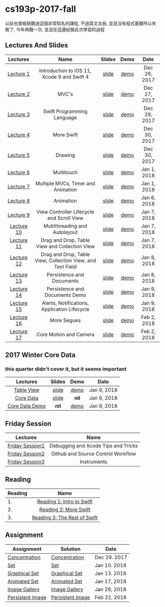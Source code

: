 # cs193p-2017-fall

以前也曾經挑戰過這個非常知名的課程, 不過英文太弱, 並且沒有程式基礎所以失敗了, 今年再戰一次, 並且在這邊紀錄此次學習的過程

## Lectures And Slides


|  Lectures |  Name  |Slides | Demo  | Date |   
| :--------:| :-----:|:-----: | :---: | :--: |
| [Lecture 1](https://www.youtube.com/watch?v=71pyOB4TPRE&list=PLPA-ayBrweUzGFmkT_W65z64MoGnKRZMq&index=1) | Introduction to iOS 11, Xcode 9 and Swift 4 |[slide](./lecture_1/Lecture_1_Slides.pdf) | [demo](./lecture_1/demo) | Dec 26, 2017 
| [Lecture 2](https://www.youtube.com/watch?v=w7a79cx3UaY&index=2&list=PLPA-ayBrweUzGFmkT_W65z64MoGnKRZMq) | MVC's |[slide](./lecture_2/Lecture_2_Slides.pdf)  | [demo](./lecture_2/demo) | Dec 27, 2017   
| [Lecture 3](https://www.youtube.com/watch?v=ZbpjTPzf8x4&index=4&list=PLPA-ayBrweUzGFmkT_W65z64MoGnKRZMq) |  Swift Programming Language |[slide](./lecture_3/Lecture_3_Slides.pdf)  | [demo](./lecture_3/demo) | Dec 29, 2017
| [Lecture 4](https://www.youtube.com/watch?v=FU2V0YRQIOw&list=PLPA-ayBrweUzGFmkT_W65z64MoGnKRZMq&index=5) | More Swift |[slide](./lecture_4/Lecture_4_Slides.pdf)  | [demo](./lecture_4/demo) | Dec 30, 2017 
| [Lecture 5](https://www.youtube.com/watch?v=h2hm2AtanRU&index=6&list=PLPA-ayBrweUzGFmkT_W65z64MoGnKRZMq) | Drawing | [slide](./lecture_5/Lecture_5_Slides.pdf)  | [demo](./lecture_5/demo) | Dec 30, 2017 
| [Lecture 6](https://www.youtube.com/watch?v=_a0X5J3M2I8&list=PLPA-ayBrweUzGFmkT_W65z64MoGnKRZMq&index=7) | Multitouch | [slide](./lecture_6/Lecture_6_Slides.pdf)  | [demo](./lecture_6/demo) | Jan 1, 2018 
| [Lecture 7](https://www.youtube.com/watch?v=5B5IRK9wYjI&list=PLPA-ayBrweUzGFmkT_W65z64MoGnKRZMq&index=8) | Multiple MVCs, Timer and Animation | [slide](./lecture_7/Lecture_7_Slides.pdf)  | [demo](./lecture_7/demo) | Jan 1, 2018 
| [Lecture 8](https://www.youtube.com/watch?v=84ZhYhAwYqo&list=PLPA-ayBrweUzGFmkT_W65z64MoGnKRZMq&index=9) | Animation | [slide](./lecture_8/Lecture_8_Slides.pdf)  | [demo](./lecture_8/demo) | Jan 6, 2018 
| [Lecture 9](https://www.youtube.com/watch?v=tLsPoVDXDG8&list=PLPA-ayBrweUzGFmkT_W65z64MoGnKRZMq&index=10) | View Controller Lifecycle and Scroll View | [slide](./lecture_9/Lecture_9_Slides.pdf)  | [demo](./lecture_9/demo) | Jan 7, 2018 
| [Lecture 10](https://www.youtube.com/watch?v=kl2bDYiSgoc&list=PLPA-ayBrweUzGFmkT_W65z64MoGnKRZMq&index=11) | Multithreading and Autolayout |[slide](./lecture_10/Lecture_10_Slides.pdf) | [demo](./lecture_10/demo) | Jan 7, 2018 
| [Lecture 11](https://www.youtube.com/watch?v=M3X9o9wbn9o) | Drag and Drop, Table View and Collection View | [slide](./lecture_11/Lecture_11_Slides.pdf)  | [demo](./lecture_11/demo) | Jan 7, 2018 
| [Lecture 12](https://www.youtube.com/watch?v=cTUlAXBiTho&index=14&list=PLPA-ayBrweUzGFmkT_W65z64MoGnKRZMq) | Drag and Drop, Table View, Collection View, and Text Field |[slide](./lecture_12/Lecture_12_Slides.pdf)  | [demo](./lecture_12/demo) | Jan 8, 2018 
| [Lecture 13](https://www.youtube.com/watch?v=ckCjIJbxYLY&list=PLPA-ayBrweUzGFmkT_W65z64MoGnKRZMq&index=15) | Persistence and Documents | [slide](./lecture_13/Lecture_13_Slides.pdf)  | [demo](./lecture_13/demo) | Jan 8, 2018 
| [Lecture 14](https://www.youtube.com/watch?v=gs3kj4XsqdY&list=PLPA-ayBrweUzGFmkT_W65z64MoGnKRZMq&index=16) | Persistence and Documents Demo | [slide](./lecture_14/Lecture_14_Slides.pdf)  | [demo](./lecture_14/demo) | Jan 9, 2018 
| [Lecture 15](https://www.youtube.com/watch?v=K1tmZhuuyt0&list=PLPA-ayBrweUzGFmkT_W65z64MoGnKRZMq&index=17) | Alerts, Notifications, Application Lifecycle | [slide](./lecture_15/Lecture_15_Slides.pdf)  | [demo](./lecture_15/demo) | Jan 9, 2018 
| [Lecture 16](https://www.youtube.com/watch?v=ke9fzOdg5Pk&list=PLPA-ayBrweUzGFmkT_W65z64MoGnKRZMq&index=18) | More Segues | [slide](./lecture_16/Lecture_16_Slides.pdf)  | [demo](./lecture_16/demo) | Feb 2, 2018 
| [Lecture 17](https://www.youtube.com/watch?v=qOTY7cEl9ZA&list=PLPA-ayBrweUzGFmkT_W65z64MoGnKRZMq&index=19) | Core Motion and Camera |[slide](./lecture_17/Lecture_17_Slides.pdf)  | [demo](./lecture_17/demo) | Feb 2, 2018 

## 2017 Winter Core Data 

### this quarter didn't cover it, but it seems important 

|  Lectures |  Slides | Demo | Date |
| :--------:| :-----: | :---:| :--: |
| [Table View](https://www.youtube.com/watch?v=78LWmmDxr4k&index=9&list=PLPA-ayBrweUz32NSgNZdl0_QISw-f12Ai) |  [slide](./2017_winter/Lecture-9-Slides.pdf)  | [demo](./2017_winter/L9_Smashtag) | Jan 9, 2018 
| [ Core Data](https://www.youtube.com/watch?v=ssIpdu73p7A&index=10&list=PLPA-ayBrweUz32NSgNZdl0_QISw-f12Ai) |  [slide](./2017_winter/Lecture-10-Slides.pdf)  | __nil__ | Jan 9, 2018 
| [Core Data Demo](https://www.youtube.com/watch?v=whF63GTaW1w&index=11&list=PLPA-ayBrweUz32NSgNZdl0_QISw-f12Ai) | __nil__ | [demo](./2017_winter/L11_Smashtag) | Jan 9, 2018 


## Friday Session
|  Lectures | Name |
| :-------: | :---:|
| [Friday Session1](https://www.youtube.com/watch?v=-UtIg4Lt7T8&index=3&list=PLPA-ayBrweUzGFmkT_W65z64MoGnKRZMq) | Debugging and Xcode Tips and Tricks
| [Friday Session2](https://www.youtube.com/watch?v=LvhXql24EOs&list=PLPA-ayBrweUzGFmkT_W65z64MoGnKRZMq&index=12) | Github and Source Control Workflow
| [Friday Session3](https://www.youtube.com/watch?v=s_SOYcYBnGU) | Instruments

## Reading 
| Reading                             | Name |
| ----------------------------------- |:----:|
|  1. |[Reading 1: Intro to Swift](reading/Reading_1.pdf)
|  2. |[Reading 2: More Swift](reading/Reading_2.pdf) 
|  3. |[Reading 3: The Rest of Swift](reading/Reading_3.pdf) 

## Assignment 

|  Assignment                               |  Solution | Date |        
| ----------------------------------------  | --------- | -----|
| [Concentration](assignment/Project_1.pdf) | [Concentration](./Concentration) | Dec 29. 2017
| [Set](assignment/Project_2.pdf) | [Set](./Set) | Jan 10. 2018
| [Graphical Set](assignment/Project_3.pdf) | [Graphical Set](./Graphic_Set) |Jan 13. 2018
| [Animated Set](assignment/Project_4.pdf) |[Animated Set](./Animated_Set) | Jan 17, 2018
| [Image Gallery](assignment/Project_5.pdf) | [Image Gallery](./Image_Gallery) | Jan 28, 2018
| [Persistent Image](assignment/Project_6.pdf)| [Persistent Image](./Presistent_Image_Gallery) | Feb 22, 2018


